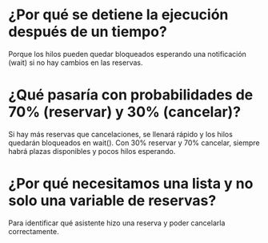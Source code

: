 
# ¿Por qué se detiene la ejecución después de un tiempo?

Porque los hilos pueden quedar bloqueados esperando una notificación (wait) si no hay cambios en las reservas.

# ¿Qué pasaría con probabilidades de 70% (reservar) y 30% (cancelar)?

Si hay más reservas que cancelaciones, se llenará rápido y los hilos quedarán bloqueados en wait().
Con 30% reservar y 70% cancelar, siempre habrá plazas disponibles y pocos hilos esperando.

# ¿Por qué necesitamos una lista y no solo una variable de reservas?

Para identificar qué asistente hizo una reserva y poder cancelarla correctamente.
